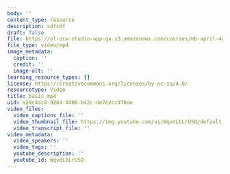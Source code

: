 ```yaml
---
body: ''
content_type: resource
description: sdfsdf
draft: false
file: https://ol-ocw-studio-app-qa.s3.amazonaws.com/courses/mb-april-4a/basic_360p_16_9.mp4
file_type: video/mp4
image_metadata:
  caption: ''
  credit: ''
  image-alt: ''
learning_resource_types: []
license: https://creativecommons.org/licenses/by-nc-sa/4.0/
resourcetype: Video
title: basic.mp4
uid: a20c4ac8-9284-4d08-b42c-de7e2cc970ae
video_files:
  video_captions_file: ''
  video_thumbnail_file: https://img.youtube.com/vi/WqvdLbLrU5Q/default.jpg
  video_transcript_file: ''
video_metadata:
  video_speakers: ''
  video_tags: ''
  youtube_description: ''
  youtube_id: WqvdLbLrU5Q
---
```

